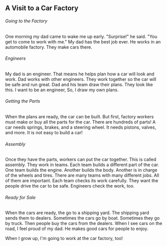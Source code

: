 ## A Visit to a Car Factory

###### Going to the Factory

One morning my dad came to wake me up early. "Surprise!" he said. "You get to come to work with me." My dad has the best job ever. He works in an automobile factory. They make cars there. 

###### Engineers

My dad is an engineer. That means he helps plan how a car will look and work. Dad works with other engineers. They work together so the car will be safe and run great. Dad and his team draw their plans. They look like this. I want to be an engineer, So, I draw my own plans.

###### Getting the Parts

When the plans are ready, the car can be built. But first, factory workers must make or buy all the parts for the car. There are hundreds of parts! A car needs springs, brakes, and a steering wheel. It needs pistons, valves, and more. It is not easy to build a car!

###### Assembly

Once they have the parts, workers can put the car together. This is called assembly. They work in teams. Each team builds a different part of the car. One team builds the engine. Another builds the body. Another is in charge of the wheels and tires. There are many teams with many different jobs. All of them are important. Each team checks its work carefully. They want the people drive the car to be safe. Engineers check the work, too.

###### Ready for Sale

 When the cars are ready, the go to a shipping yard. The shipping yard sends them to dealers. Sometimes the cars go by boat. Sometimes they go by truck. Then people buy the cars from the dealers. When I see cars on the road, I feel proud of my dad. He makes good cars for people to enjoy.

When I grow up, I'm going to work at the car factory, too!